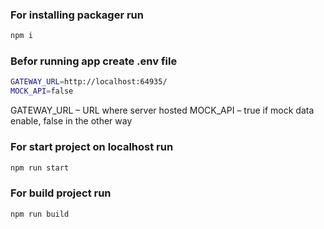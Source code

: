 ### For installing packager run
```sh
npm i
```
### Befor running app create .env file
```sh
GATEWAY_URL=http://localhost:64935/
MOCK_API=false
```
GATEWAY_URL – URL where server hosted
MOCK_API – true if mock data enable, false in the other way
### For start project on localhost run
```sh
npm run start
```
### For build project run
```sh
npm run build
```
